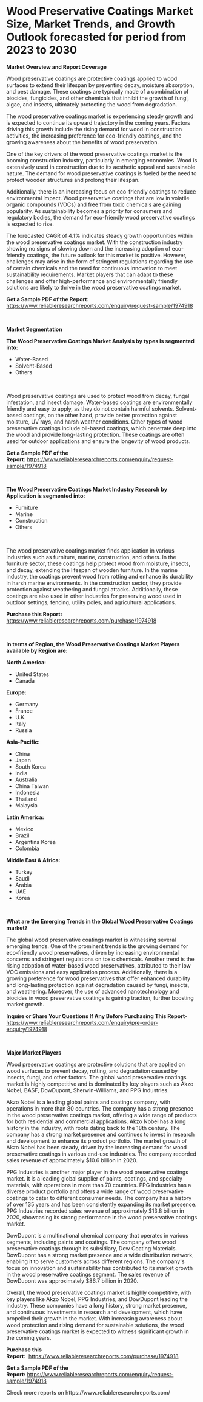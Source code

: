 <p><h1>Wood Preservative Coatings Market Size, Market Trends, and Growth Outlook forecasted for period from 2023 to 2030</h1></p><p><strong>Market Overview and Report Coverage</strong></p>
<p><p>Wood preservative coatings are protective coatings applied to wood surfaces to extend their lifespan by preventing decay, moisture absorption, and pest damage. These coatings are typically made of a combination of biocides, fungicides, and other chemicals that inhibit the growth of fungi, algae, and insects, ultimately protecting the wood from degradation.</p><p>The wood preservative coatings market is experiencing steady growth and is expected to continue its upward trajectory in the coming years. Factors driving this growth include the rising demand for wood in construction activities, the increasing preference for eco-friendly coatings, and the growing awareness about the benefits of wood preservation.</p><p>One of the key drivers of the wood preservative coatings market is the booming construction industry, particularly in emerging economies. Wood is extensively used in construction due to its aesthetic appeal and sustainable nature. The demand for wood preservative coatings is fueled by the need to protect wooden structures and prolong their lifespan.</p><p>Additionally, there is an increasing focus on eco-friendly coatings to reduce environmental impact. Wood preservative coatings that are low in volatile organic compounds (VOCs) and free from toxic chemicals are gaining popularity. As sustainability becomes a priority for consumers and regulatory bodies, the demand for eco-friendly wood preservative coatings is expected to rise.</p><p>The forecasted CAGR of 4.1% indicates steady growth opportunities within the wood preservative coatings market. With the construction industry showing no signs of slowing down and the increasing adoption of eco-friendly coatings, the future outlook for this market is positive. However, challenges may arise in the form of stringent regulations regarding the use of certain chemicals and the need for continuous innovation to meet sustainability requirements. Market players that can adapt to these challenges and offer high-performance and environmentally friendly solutions are likely to thrive in the wood preservative coatings market.</p></p>
<p><strong>Get a Sample PDF of the Report:</strong> <a href="https://www.reliableresearchreports.com/enquiry/request-sample/1974918">https://www.reliableresearchreports.com/enquiry/request-sample/1974918</a></p>
<p>&nbsp;</p>
<p><strong>Market Segmentation</strong></p>
<p><strong>The Wood Preservative Coatings Market Analysis by types is segmented into:</strong></p>
<p><ul><li>Water-Based</li><li>Solvent-Based</li><li>Others</li></ul></p>
<p>&nbsp;</p>
<p><p>Wood preservative coatings are used to protect wood from decay, fungal infestation, and insect damage. Water-based coatings are environmentally friendly and easy to apply, as they do not contain harmful solvents. Solvent-based coatings, on the other hand, provide better protection against moisture, UV rays, and harsh weather conditions. Other types of wood preservative coatings include oil-based coatings, which penetrate deep into the wood and provide long-lasting protection. These coatings are often used for outdoor applications and ensure the longevity of wood products.</p></p>
<p><strong>Get a Sample PDF of the Report:</strong>&nbsp;<a href="https://www.reliableresearchreports.com/enquiry/request-sample/1974918">https://www.reliableresearchreports.com/enquiry/request-sample/1974918</a></p>
<p>&nbsp;</p>
<p><strong>The Wood Preservative Coatings Market Industry Research by Application is segmented into:</strong></p>
<p><ul><li>Furniture</li><li>Marine</li><li>Construction</li><li>Others</li></ul></p>
<p>&nbsp;</p>
<p><p>The wood preservative coatings market finds application in various industries such as furniture, marine, construction, and others. In the furniture sector, these coatings help protect wood from moisture, insects, and decay, extending the lifespan of wooden furniture. In the marine industry, the coatings prevent wood from rotting and enhance its durability in harsh marine environments. In the construction sector, they provide protection against weathering and fungal attacks. Additionally, these coatings are also used in other industries for preserving wood used in outdoor settings, fencing, utility poles, and agricultural applications.</p></p>
<p><strong>Purchase this Report:</strong>&nbsp; <a href="https://www.reliableresearchreports.com/purchase/1974918">https://www.reliableresearchreports.com/purchase/1974918</a></p>
<p>&nbsp;</p>
<p><strong>In terms of Region, the Wood Preservative Coatings Market Players available by Region are:</strong></p>
<p>
    <p> <strong> North America: </strong>
        <ul>
            <li>United States</li>
            <li>Canada</li>
        </ul>
        </p> 
    <p> <strong> Europe: </strong>
        <ul>
            <li>Germany</li>
            <li>France</li>
            <li>U.K.</li>
            <li>Italy</li>
            <li>Russia</li>
        </ul>
        </p> 
    <p> <strong> Asia-Pacific: </strong>
        <ul>
            <li>China</li>
            <li>Japan</li>
            <li>South Korea</li>
            <li>India</li>
            <li>Australia</li>
            <li>China Taiwan</li>
            <li>Indonesia</li>
            <li>Thailand</li>
            <li>Malaysia</li>
        </ul>
        </p> 
    <p> <strong> Latin America: </strong>
        <ul>
            <li>Mexico</li>
            <li>Brazil</li>
            <li>Argentina Korea</li>
            <li>Colombia</li>
        </ul>
        </p> 
    <p> <strong> Middle East & Africa: </strong>
        <ul>
            <li>Turkey</li>
            <li>Saudi</li>
            <li>Arabia</li>
            <li>UAE</li>
            <li>Korea</li>
        </ul>
    </p>
    </p>
<p>&nbsp;</p>
<p><strong>What are the Emerging Trends in the Global Wood Preservative Coatings market?</strong></p>
<p><p>The global wood preservative coatings market is witnessing several emerging trends. One of the prominent trends is the growing demand for eco-friendly wood preservatives, driven by increasing environmental concerns and stringent regulations on toxic chemicals. Another trend is the rising adoption of water-based wood preservatives, attributed to their low VOC emissions and easy application process. Additionally, there is a growing preference for wood preservatives that offer enhanced durability and long-lasting protection against degradation caused by fungi, insects, and weathering. Moreover, the use of advanced nanotechnology and biocides in wood preservative coatings is gaining traction, further boosting market growth.</p></p>
<p><strong>Inquire or Share Your Questions If Any Before Purchasing This Report</strong>- <a href="https://www.reliableresearchreports.com/enquiry/pre-order-enquiry/1974918">https://www.reliableresearchreports.com/enquiry/pre-order-enquiry/1974918</a></p>
<p>&nbsp;</p>
<p><strong>Major Market Players</strong></p>
<p><p>Wood preservative coatings are protective solutions that are applied on wood surfaces to prevent decay, rotting, and degradation caused by insects, fungi, and other factors. The global wood preservative coatings market is highly competitive and is dominated by key players such as Akzo Nobel, BASF, DowDupont, Sherwin-Williams, and PPG Industries.</p><p>Akzo Nobel is a leading global paints and coatings company, with operations in more than 80 countries. The company has a strong presence in the wood preservative coatings market, offering a wide range of products for both residential and commercial applications. Akzo Nobel has a long history in the industry, with roots dating back to the 18th century. The company has a strong market presence and continues to invest in research and development to enhance its product portfolio. The market growth of Akzo Nobel has been steady, driven by the increasing demand for wood preservative coatings in various end-use industries. The company recorded sales revenue of approximately $10.6 billion in 2020.</p><p>PPG Industries is another major player in the wood preservative coatings market. It is a leading global supplier of paints, coatings, and specialty materials, with operations in more than 70 countries. PPG Industries has a diverse product portfolio and offers a wide range of wood preservative coatings to cater to different consumer needs. The company has a history of over 135 years and has been consistently expanding its market presence. PPG Industries recorded sales revenue of approximately $13.8 billion in 2020, showcasing its strong performance in the wood preservative coatings market.</p><p>DowDupont is a multinational chemical company that operates in various segments, including paints and coatings. The company offers wood preservative coatings through its subsidiary, Dow Coating Materials. DowDupont has a strong market presence and a wide distribution network, enabling it to serve customers across different regions. The company's focus on innovation and sustainability has contributed to its market growth in the wood preservative coatings segment. The sales revenue of DowDupont was approximately $86.7 billion in 2020.</p><p>Overall, the wood preservative coatings market is highly competitive, with key players like Akzo Nobel, PPG Industries, and DowDupont leading the industry. These companies have a long history, strong market presence, and continuous investments in research and development, which have propelled their growth in the market. With increasing awareness about wood protection and rising demand for sustainable solutions, the wood preservative coatings market is expected to witness significant growth in the coming years.</p></p>
<p><strong>Purchase this Report:</strong>&nbsp;&nbsp;<a href="https://www.reliableresearchreports.com/purchase/1974918">https://www.reliableresearchreports.com/purchase/1974918</a></p>
<p></p>
<p><strong>Get a Sample PDF of the Report:</strong>&nbsp;<a href="https://www.reliableresearchreports.com/enquiry/request-sample/1974918">https://www.reliableresearchreports.com/enquiry/request-sample/1974918</a></p>
<p>Check more reports on https://www.reliableresearchreports.com/</p>